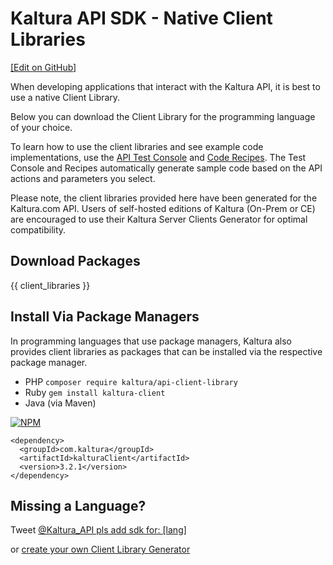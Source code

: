 # Kaltura API SDK - Native Client Libraries
[[Edit on GitHub]](https://github.com/kaltura/kaltura-api-recipes/edit/development/swagger/markdown/client_libraries.md)

When developing applications that interact with the Kaltura API, it is best to use a native Client Library.

Below you can download the Client Library for the programming language of your choice.

To learn how to use the client libraries and see example code implementations, use the [API Test Console](/console) and [Code Recipes](/recipes).
The Test Console and Recipes automatically generate sample code based on the API actions and parameters you select.

Please note, the client libraries provided here have been generated for the Kaltura.com API.
Users of self-hosted editions of Kaltura (On-Prem or CE) are encouraged to use their Kaltura Server Clients Generator for optimal compatibility.

## Download Packages
<style>
.client-lib-link {
  width: 71px;
  overflow: hidden;
  margin-top: 30px;
  margin-right: 50px;
  display: inline-block;
}
.client-lib-link img {
  height: 100%;
}
</style>
{{ client_libraries }}

## Install Via Package Managers
In programming languages that use package managers, Kaltura also provides
client libraries as packages that can be installed via the respective package manager.

* PHP `composer require kaltura/api-client-library`
* Ruby `gem install kaltura-client`
* Java (via Maven)

[![NPM](https://nodei.co/npm/kaltura.png?downloads=true&downloadRank=true&stars=true)](https://nodei.co/npm/kaltura/)

```
<dependency>
  <groupId>com.kaltura</groupId>
  <artifactId>kalturaClient</artifactId>
  <version>3.2.1</version>
</dependency>
```

## Missing a Language?
Tweet [@Kaltura_API pls add sdk for: [lang]](http://twitter.com/?status=@Kaltura_API%20pls%20add%20sdk%20for%3A%20%5Bprogramming_language%5D)

or [create your own Client Library Generator](http://www.kaltura.org/api-client-library-generator-guide)

